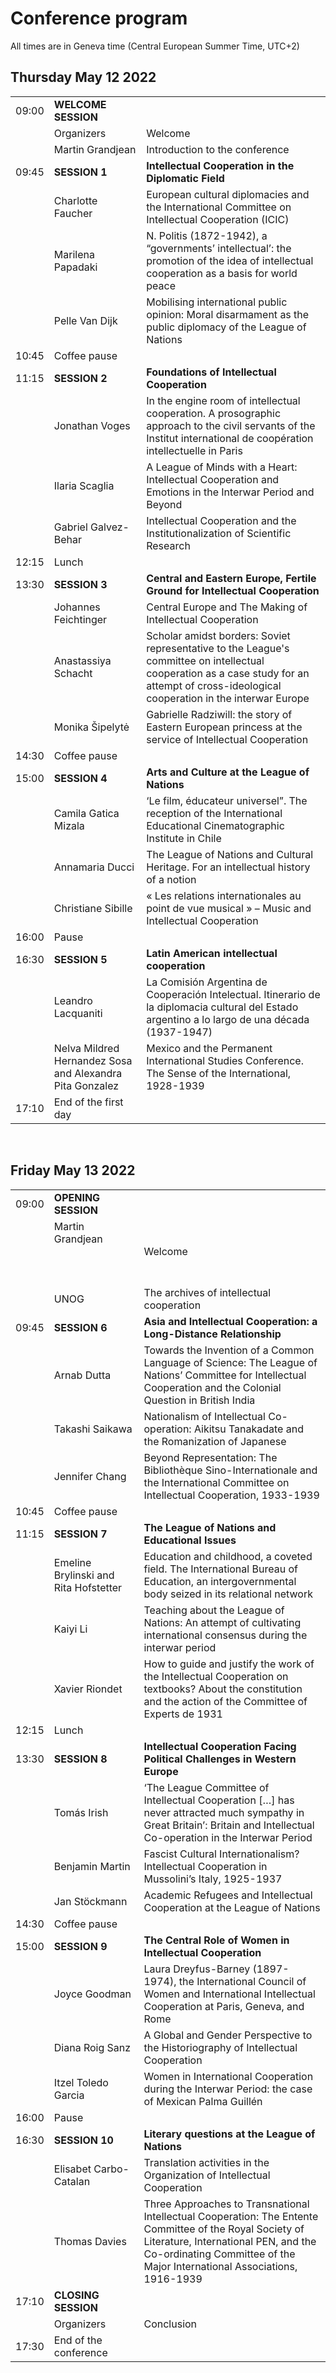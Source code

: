 # Conference program

All times are in Geneva time (Central European Summer Time, UTC+2)

## Thursday May 12 2022

|  |  |  |
| --- | --- | --- |
| 09:00 | **WELCOME SESSION** |  
|| Organizers | Welcome | 
|| Martin Grandjean | Introduction to the conference |
| 09:45 | **SESSION 1** | **Intellectual Cooperation in the Diplomatic Field** | 
|| Charlotte Faucher | European cultural diplomacies and the International Committee on Intellectual Cooperation (ICIC) | 
|| Marilena Papadaki | N. Politis (1872-1942), a “governments’ intellectual’: the promotion of the idea of intellectual cooperation as a basis for world peace |
||Pelle Van Dijk | Mobilising international public opinion: Moral disarmament as the public diplomacy of the League of Nations | 
| 10:45 | Coffee pause	
| 11:15 | **SESSION 2** | **Foundations of Intellectual Cooperation** | 
|| Jonathan Voges | In the engine room of intellectual cooperation. A prosographic approach to the civil servants of the Institut international de coopération intellectuelle in Paris | 
|| Ilaria Scaglia | A League of Minds with a Heart: Intellectual Cooperation and Emotions in the Interwar Period and Beyond | 
|| Gabriel Galvez-Behar | Intellectual Cooperation and the Institutionalization of Scientific Research | 
| 12:15 | Lunch | |
| 13:30 | **SESSION 3** | **Central and Eastern Europe, Fertile Ground for Intellectual Cooperation** | 
|| Johannes Feichtinger | Central Europe and The Making of Intellectual Cooperation |
|| Anastassiya Schacht | Scholar amidst borders: Soviet representative to the League's committee on intellectual cooperation as a case study for an attempt of cross-ideological cooperation in the interwar Europe | 
|| Monika Šipelytė | Gabrielle Radziwill: the story of Eastern European princess at the service of Intellectual Cooperation | 
| 14:30 | Coffee pause | 
| 15:00 | **SESSION 4** | **Arts and Culture at the League of Nations** | 
|| Camila Gatica Mizala | ‘Le film, éducateur universel”. The reception of the International Educational Cinematographic Institute in Chile | 
|| Annamaria Ducci | The League of Nations and Cultural Heritage. For an intellectual history of a notion | 
|| Christiane Sibille | « Les relations internationales au point de vue musical » – Music and Intellectual Cooperation | 
| 16:00 | Pause	| 
| 16:30 | **SESSION 5** | **Latin American intellectual cooperation** | 
|| Leandro Lacquaniti | La Comisión Argentina de Cooperación Intelectual. Itinerario de la diplomacia cultural del Estado argentino a lo largo de una década (1937-1947) |
|| Nelva Mildred Hernandez Sosa and Alexandra Pita Gonzalez | Mexico and the Permanent International Studies Conference. The Sense of the International, 1928-1939 |
| 17:10 | End of the first day | 

<br/>

## Friday May 13 2022

|  |  |  |
| --- | --- | --- |
| 09:00 | **OPENING SESSION** | 
|| Martin Grandjean &nbsp; &nbsp; &nbsp; &nbsp; &nbsp; &nbsp; &nbsp; &nbsp; &nbsp; &nbsp; &nbsp; &nbsp; &nbsp; &nbsp; &nbsp; &nbsp; &nbsp; &nbsp; &nbsp; &nbsp; &nbsp; &nbsp; &nbsp;&nbsp; &nbsp; &nbsp; &nbsp; &nbsp; &nbsp; &nbsp; &nbsp; &nbsp; &nbsp; &nbsp; &nbsp; &nbsp; &nbsp; &nbsp; &nbsp; &nbsp; &nbsp; &nbsp; &nbsp; &nbsp; &nbsp; &nbsp; &nbsp; | Welcome |
|| UNOG | The archives of intellectual cooperation |
| 09:45 | **SESSION 6** | **Asia and Intellectual Cooperation: a Long-Distance Relationship** |
|| Arnab Dutta | Towards the Invention of a Common Language of Science: The League of Nations’ Committee for Intellectual Cooperation and the Colonial Question in British India |
|| Takashi Saikawa | Nationalism of Intellectual Co-operation: Aikitsu Tanakadate and the Romanization of Japanese |
|| Jennifer Chang | Beyond Representation: The Bibliothèque Sino-Internationale and the International Committee on Intellectual Cooperation, 1933-1939 |
| 10:45 | Coffee pause |
| 11:15 | **SESSION 7** | **The League of Nations and Educational Issues** |
|| Emeline Brylinski and Rita Hofstetter | Education and childhood, a coveted field. The International Bureau of Education, an intergovernmental body seized in its relational network |
|| Kaiyi Li | Teaching about the League of Nations: An attempt of cultivating international consensus during the interwar period |
|| Xavier Riondet | How to guide and justify the work of the Intellectual Cooperation on textbooks? About the constitution and the action of the Committee of Experts de 1931 |
| 12:15 | Lunch	|
| 13:30 |	**SESSION 8** |	**Intellectual Cooperation Facing Political Challenges in Western Europe** |
|| Tomás Irish | ‘The League Committee of Intellectual Cooperation […] has never attracted much sympathy in Great Britain’: Britain and Intellectual Co-operation in the Interwar Period |
|| Benjamin Martin | Fascist Cultural Internationalism? Intellectual Cooperation in Mussolini’s Italy, 1925-1937 |
|| Jan Stöckmann | Academic Refugees and Intellectual Cooperation at the League of Nations
| 14:30 | Coffee pause	
| 15:00 |	**SESSION 9** | **The Central Role of Women in Intellectual Cooperation** |
|| Joyce Goodman | Laura Dreyfus-Barney (1897-1974), the International Council of Women and International Intellectual Cooperation at Paris, Geneva, and Rome |
|| Diana Roig Sanz | A Global and Gender Perspective to the Historiography of Intellectual Cooperation |
|| Itzel Toledo Garcia | Women in International Cooperation during the Interwar Period: the case of Mexican Palma Guillén |
| 16:00 | Pause	
| 16:30 | **SESSION 10** | **Literary questions at the League of Nations** |
|| Elisabet Carbo-Catalan | Translation activities in the Organization of Intellectual Cooperation |
|| Thomas Davies | Three Approaches to Transnational Intellectual Cooperation: The Entente Committee of the Royal Society of Literature, International PEN, and the Co-ordinating Committee of the Major International Associations, 1916-1939 |
| 17:10 | **CLOSING SESSION** |
|| Organizers | Conclusion |
| 17:30 | End of the conference	|
